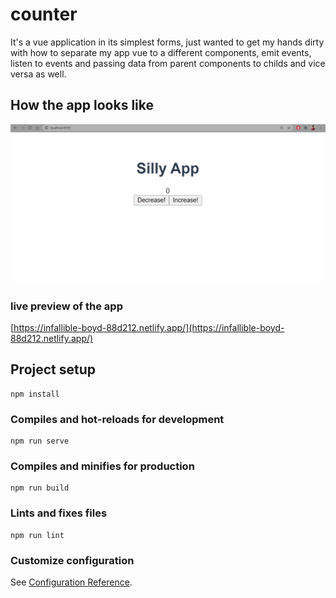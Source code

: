 # counter

It's a vue application in its simplest forms, just wanted to get my hands dirty with how to separate my app vue to a different components, emit events, listen to events and passing data from parent components to childs and vice versa as well.

## How the app looks like

<p>
  <img src="./src/assets/counter-app.png" >
</p>

### live preview of the app

[https://infallible-boyd-88d212.netlify.app/](https://infallible-boyd-88d212.netlify.app/)

## Project setup

```
npm install
```

### Compiles and hot-reloads for development

```
npm run serve
```

### Compiles and minifies for production

```
npm run build
```

### Lints and fixes files

```
npm run lint
```

### Customize configuration

See [Configuration Reference](https://cli.vuejs.org/config/).
